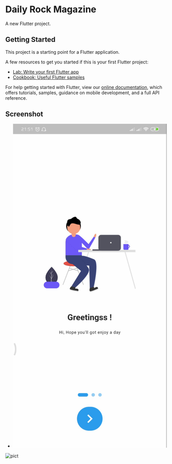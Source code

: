 # Daily Rock Magazine

A new Flutter project.

## Getting Started

This project is a starting point for a Flutter application.

A few resources to get you started if this is your first Flutter project:

- [Lab: Write your first Flutter app](https://flutter.dev/docs/get-started/codelab)
- [Cookbook: Useful Flutter samples](https://flutter.dev/docs/cookbook)

For help getting started with Flutter, view our
[online documentation](https://flutter.dev/docs), which offers tutorials,
samples, guidance on mobile development, and a full API reference.

## Screenshot

* <center><img src="OnboardPage.jpg"></center>


![pict](https://user-images.githubusercontent.com/34432992/117858496-23d7bd80-b2b8-11eb-9ad9-54095f68cd24.jpg)
